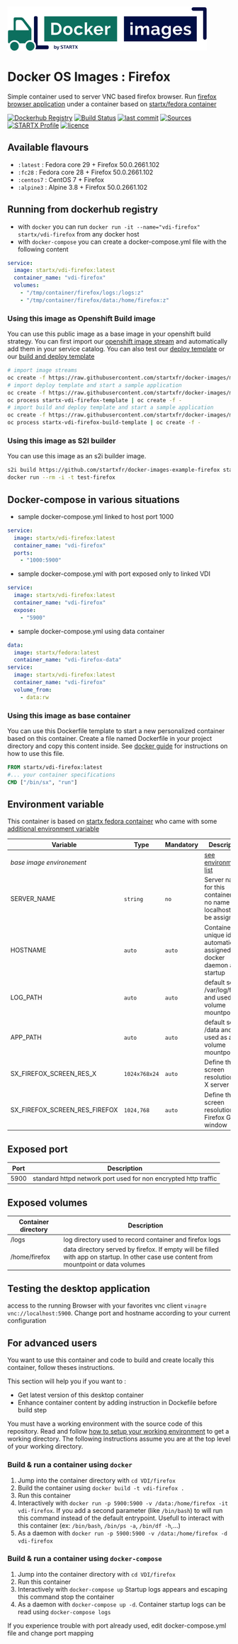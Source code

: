 [![startxfr/docker-images](https://raw.githubusercontent.com/startxfr/docker-images/master/travis/logo-small.svg?sanitize=true)](https://github.com/startxfr/docker-images)

# Docker OS Images : Firefox

Simple container used to server VNC based firefox browser.
Run [firefox browser application](https://httpd.firefox.org/) under a container 
based on [startx/fedora container](https://hub.docker.com/r/startx/fedora)

[![Dockerhub Registry](https://img.shields.io/docker/build/startx/vdi-firefox.svg)](https://hub.docker.com/r/startx/vdi-firefox) [![Build Status](https://travis-ci.org/startxfr/docker-images.svg?branch=master)](https://travis-ci.org/startxfr/docker-images) [![last commit](https://img.shields.io/github/last-commit/startxfr/docker-images.svg)](https://github.com/startxfr/docker-images) [![Sources](https://img.shields.io/badge/startxfr-docker--images-blue.svg)](https://github.com/startxfr/docker-images/tree/master/VDI/firefox/) [![STARTX Profile](https://img.shields.io/badge/provider-startx-green.svg)](https://github.com/startxfr) [![licence](https://img.shields.io/github/license/startxfr/docker-images.svg)](https://github.com/startxfr/docker-images) 

## Available flavours

* `:latest` : Fedora core 29 + Firefox 50.0.2661.102
* `:fc28` : Fedora core 28 + Firefox 50.0.2661.102
* `:centos7` : CentOS 7 + Firefox 
* `:alpine3` : Alpine 3.8 + Firefox 50.0.2661.102

## Running from dockerhub registry

* with `docker` you can run `docker run -it --name="vdi-firefox" startx/vdi-firefox` from any docker host
* with `docker-compose` you can create a docker-compose.yml file with the following content
```YAML
service:
  image: startx/vdi-firefox:latest
  container_name: "vdi-firefox"
  volumes:
    - "/tmp/container/firefox/logs:/logs:z"
    - "/tmp/container/firefox/data:/home/firefox:z"
```

### Using this image as Openshift Build image

You can use this public image as a base image in your openshift build strategy. You can first import
our [openshift image stream](https://raw.githubusercontent.com/startxfr/docker-images/master/VDI/firefox/openshift-imageStreams.json)
and automatically add them in your service catalog. You can also test our [deploy template](https://raw.githubusercontent.com/startxfr/docker-images/master/VDI/firefox/openshift-template.json)
or our [build and deploy template](https://raw.githubusercontent.com/startxfr/docker-images/master/VDI/firefox/openshift-template-build.json)

```bash
# import image streams
oc create -f https://raw.githubusercontent.com/startxfr/docker-images/master/VDI/firefox/openshift-imageStreams.json
# import deploy template and start a sample application
oc create -f https://raw.githubusercontent.com/startxfr/docker-images/master/VDI/firefox/openshift-template.json
oc process startx-vdi-firefox-template | oc create -f -
# import build and deploy template and start a sample application
oc create -f https://raw.githubusercontent.com/startxfr/docker-images/master/VDI/firefox/openshift-template-build.json
oc process startx-vdi-firefox-build-template | oc create -f -
```

### Using this image as S2I builder

You can use this image as an s2i builder image. 
```bash
s2i build https://github.com/startxfr/docker-images-example-firefox startx/vdi-firefox test-firefox
docker run --rm -i -t test-firefox
```

## Docker-compose in various situations

* sample docker-compose.yml linked to host port 1000
```YAML
service:
  image: startx/vdi-firefox:latest
  container_name: "vdi-firefox"
  ports:
    - "1000:5900"
```
* sample docker-compose.yml with port exposed only to linked VDI
```YAML
service:
  image: startx/vdi-firefox:latest
  container_name: "vdi-firefox"
  expose:
    - "5900"
```
* sample docker-compose.yml using data container
```YAML
data:
  image: startx/fedora:latest
  container_name: "vdi-firefox-data"
service:
  image: startx/vdi-firefox:latest
  container_name: "vdi-firefox"
  volume_from:
    - data:rw
```

### Using this image as base container

You can use this Dockerfile template to start a new personalized container based on this container. Create a file named Dockerfile in your project directory and copy this content inside. See [docker guide](http://docs.docker.com/engine/reference/builder/) for instructions on how to use this file.
```Dockerfile
FROM startx/vdi-firefox:latest
#... your container specifications
CMD ["/bin/sx", "run"]
```

## Environment variable

This container is based on [startx fedora container](https://hub.docker.com/r/startx/fedora) who came with 
some [additional environment variable](https://github.com/startxfr/docker-images/tree/master/OS#environment-variable)

| Variable                       | Type         | Mandatory | Description                                                              |
|--------------------------------|--------------|-----------|--------------------------------------------------------------------------|
| <i>base image environement</i> |              |           | [see environment list](https://github.com/startxfr/docker-images/tree/master/OS#environment-variable)
| SERVER_NAME                    | `string`     | `no`      | Server name for this container. If no name localhost will be assigned
| HOSTNAME                       | `auto`       | `auto`    | Container unique id automatically assigned by docker daemon at startup
| LOG_PATH                       | `auto`       | `auto`    | default set to /var/log/firefox and used as a volume mountpoint
| APP_PATH                       | `auto`       | `auto`    | default set to /data and used as a volume mountpoint
| SX_FIREFOX_SCREEN_RES_X         | `1024x768x24`| `auto`    | Define the screen resolution for X server
| SX_FIREFOX_SCREEN_RES_FIREFOX    |`1024,768`    | `auto`    | Define the screen resolution for Firefox GUI window

## Exposed port

| Port  | Description                                                              |
|-------|--------------------------------------------------------------------------|
| 5900  | standard httpd network port used for non encrypted http traffic

## Exposed volumes

| Container directory  | Description                                                              |
|----------------------|--------------------------------------------------------------------------|
| /logs                | log directory used to record container and firefox logs
| /home/firefox         | data directory served by firefox. If empty will be filled with app on startup. In other case use content from mountpoint or data volumes

## Testing the desktop application

access to the running Browser with your favorites vnc client `vinagre vnc://localhost:5900`. Change port and hostname according to your current configuration

## For advanced users

You want to use this container and code to build and create locally this container, follow theses instructions.

This section will help you if you want to :
* Get latest version of this desktop container
* Enhance container content by adding instruction in Dockefile before build step

You must have a working environment with the source code of this repository. Read and follow [how to setup your working environment](https://github.com/startxfr/docker-images#setup-your-working-environment-mandatory) to get a working directory. The following instructions assume you are at the top level of your working directory.

### Build & run a container using `docker`

1. Jump into the container directory with `cd VDI/firefox`
2. Build the container using `docker build -t vdi-firefox .`
3. Run this container 
  1. Interactively with `docker run -p 5900:5900 -v /data:/home/firefox -it vdi-firefox`. If you add a second parameter (like `/bin/bash`) to will run this command instead of the default entrypoint. Usefull to interact with this container (ex: `/bin/bash`, `/bin/ps -a`, `/bin/df -h`,...) 
  2. As a daemon with `docker run -p 5900:5900 -v /data:/home/firefox -d vdi-firefox`


### Build & run a container using `docker-compose`

1. Jump into the container directory with `cd VDI/firefox`
2. Run this container 
  1. Interactively with `docker-compose up` Startup logs appears and escaping this command stop the container
  2. As a daemon with `docker-compose up -d`. Container startup logs can be read using `docker-compose logs`

If you experience trouble with port already used, edit docker-compose.yml file and change port mapping
